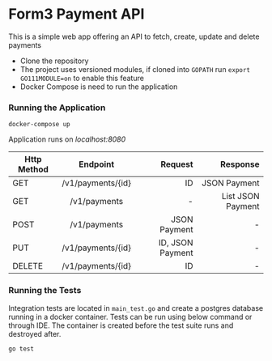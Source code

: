 # **Form3 Payment API**
This is a simple web app offering an API to fetch, create, update and delete payments

* Clone the repository
* The project uses versioned modules, if cloned into `GOPATH` run `export GO111MODULE=on` to enable this feature
* Docker Compose is need to run the application

### Running the Application
    
    docker-compose up

Application runs on _localhost:8080_

| Http Method   | Endpoint          | Request            | Response
| ------------- |:-----------------:|-------------------:|-------------------:|
| GET           | /v1/payments/{id} | ID                 | JSON Payment       |
| GET           | /v1/payments      | -                  | List JSON Payment  |  
| POST          | /v1/payments      | JSON Payment       | -                  |
| PUT           | /v1/payments/{id} | ID, JSON Payment   | -                  |
| DELETE        | /v1/payments/{id} | ID                 | -                  |

### Running the Tests
Integration tests are located in `main_test.go` and create a postgres database running in a docker container.
Tests can be run using below command or through IDE. The container is created before the test suite runs and destroyed after.

    go test
